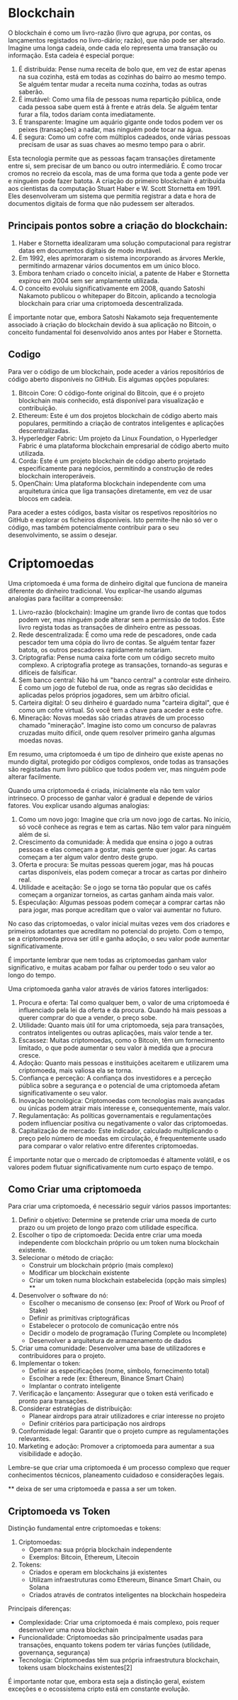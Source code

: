 # Blockchain

O blockchain é como um livro-razão (livro que agrupa, por contas, os lançamentos registados no livro-diário; razão), que não pode ser alterado. Imagine uma longa cadeia, onde cada elo representa uma transação ou informação. Esta cadeia é especial porque:

1. É distribuída: Pense numa receita de bolo que, em vez de estar apenas na sua cozinha, está em todas as cozinhas do bairro ao mesmo tempo. Se alguém tentar mudar a receita numa cozinha, todas as outras saberão.
2. É imutável: Como uma fila de pessoas numa repartição pública, onde cada pessoa sabe quem está à frente e atrás dela. Se alguém tentar furar a fila, todos dariam conta imediatamente.
3. É transparente: Imagine um aquário gigante onde todos podem ver os peixes (transações) a nadar, mas ninguém pode tocar na água.
4. É segura: Como um cofre com múltiplos cadeados, onde várias pessoas precisam de usar as suas chaves ao mesmo tempo para o abrir.

Esta tecnologia permite que as pessoas façam transações diretamente entre si, sem precisar de um banco ou outro intermediário. É como trocar cromos no recreio da escola, mas de uma forma que toda a gente pode ver e ninguém pode fazer batota.
A criação do primeiro blockchain é atribuída aos cientistas da computação Stuart Haber e W. Scott Stornetta em 1991. Eles desenvolveram um sistema que permitia registrar a data e hora de documentos digitais de forma que não pudessem ser alterados.

## Principais pontos sobre a criação do blockchain:

1. Haber e Stornetta idealizaram uma solução computacional para registrar datas em documentos digitais de modo imutável.
2. Em 1992, eles aprimoraram o sistema incorporando as árvores Merkle, permitindo armazenar vários documentos em um único bloco.
3. Embora tenham criado o conceito inicial, a patente de Haber e Stornetta expirou em 2004 sem ser amplamente utilizada.
4. O conceito evoluiu significativamente em 2008, quando Satoshi Nakamoto publicou o whitepaper do Bitcoin, aplicando a tecnologia blockchain para criar uma criptomoeda descentralizada.

É importante notar que, embora Satoshi Nakamoto seja frequentemente associado à criação do blockchain devido à sua aplicação no Bitcoin, o conceito fundamental foi desenvolvido anos antes por Haber e Stornetta.

## Codigo

Para ver o código de um blockchain, pode aceder a vários repositórios de código aberto disponíveis no GitHub. Eis algumas opções populares:

1. Bitcoin Core: O código-fonte original do Bitcoin, que é o projeto blockchain mais conhecido, está disponível para visualização e contribuição.
2. Ethereum: Este é um dos projetos blockchain de código aberto mais populares, permitindo a criação de contratos inteligentes e aplicações descentralizadas.
3. Hyperledger Fabric: Um projeto da Linux Foundation, o Hyperledger Fabric é uma plataforma blockchain empresarial de código aberto muito utilizada.
4. Corda: Este é um projeto blockchain de código aberto projetado especificamente para negócios, permitindo a construção de redes blockchain interoperáveis.
5. OpenChain: Uma plataforma blockchain independente com uma arquitetura única que liga transações diretamente, em vez de usar blocos em cadeia.

Para aceder a estes códigos, basta visitar os respetivos repositórios no GitHub e explorar os ficheiros disponíveis. Isto permite-lhe não só ver o código, mas também potencialmente contribuir para o seu desenvolvimento, se assim o desejar.

# Criptomoedas

Uma criptomoeda é uma forma de dinheiro digital que funciona de maneira diferente do dinheiro tradicional. Vou explicar-lhe usando algumas analogias para facilitar a compreensão:

1. Livro-razão (blockchain): Imagine um grande livro de contas que todos podem ver, mas ninguém pode alterar sem a permissão de todos. Este livro regista todas as transações de dinheiro entre as pessoas.
2. Rede descentralizada: É como uma rede de pescadores, onde cada pescador tem uma cópia do livro de contas. Se alguém tentar fazer batota, os outros pescadores rapidamente notariam.
3. Criptografia: Pense numa caixa forte com um código secreto muito complexo. A criptografia protege as transações, tornando-as seguras e difíceis de falsificar.
4. Sem banco central: Não há um "banco central" a controlar este dinheiro. É como um jogo de futebol de rua, onde as regras são decididas e aplicadas pelos próprios jogadores, sem um árbitro oficial.
5. Carteira digital: O seu dinheiro é guardado numa "carteira digital", que é como um cofre virtual. Só você tem a chave para aceder a este cofre.
6. Mineração: Novas moedas são criadas através de um processo chamado "mineração". Imagine isto como um concurso de palavras cruzadas muito difícil, onde quem resolver primeiro ganha algumas moedas novas.

Em resumo, uma criptomoeda é um tipo de dinheiro que existe apenas no mundo digital, protegido por códigos complexos, onde todas as transações são registadas num livro público que todos podem ver, mas ninguém pode alterar facilmente.

Quando uma criptomoeda é criada, inicialmente ela não tem valor intrínseco. O processo de ganhar valor é gradual e depende de vários fatores. Vou explicar usando algumas analogias:

1. Como um novo jogo:
   Imagine que cria um novo jogo de cartas. No início, só você conhece as regras e tem as cartas. Não tem valor para ninguém além de si.
2. Crescimento da comunidade:
   À medida que ensina o jogo a outras pessoas e elas começam a gostar, mais gente quer jogar. As cartas começam a ter algum valor dentro deste grupo.
3. Oferta e procura:
   Se muitas pessoas querem jogar, mas há poucas cartas disponíveis, elas podem começar a trocar as cartas por dinheiro real.
4. Utilidade e aceitação:
   Se o jogo se torna tão popular que os cafés começam a organizar torneios, as cartas ganham ainda mais valor.
5. Especulação:
   Algumas pessoas podem começar a comprar cartas não para jogar, mas porque acreditam que o valor vai aumentar no futuro.

No caso das criptomoedas, o valor inicial muitas vezes vem dos criadores e primeiros adotantes que acreditam no potencial do projeto. Com o tempo, se a criptomoeda prova ser útil e ganha adoção, o seu valor pode aumentar significativamente.

É importante lembrar que nem todas as criptomoedas ganham valor significativo, e muitas acabam por falhar ou perder todo o seu valor ao longo do tempo.

Uma criptomoeda ganha valor através de vários fatores interligados:

1. Procura e oferta: Tal como qualquer bem, o valor de uma criptomoeda é influenciado pela lei da oferta e da procura. Quando há mais pessoas a querer comprar do que a vender, o preço sobe.
2. Utilidade: Quanto mais útil for uma criptomoeda, seja para transações, contratos inteligentes ou outras aplicações, mais valor tende a ter.
3. Escassez: Muitas criptomoedas, como o Bitcoin, têm um fornecimento limitado, o que pode aumentar o seu valor à medida que a procura cresce.
4. Adoção: Quanto mais pessoas e instituições aceitarem e utilizarem uma criptomoeda, mais valiosa ela se torna.
5. Confiança e perceção: A confiança dos investidores e a perceção pública sobre a segurança e o potencial de uma criptomoeda afetam significativamente o seu valor.
6. Inovação tecnológica: Criptomoedas com tecnologias mais avançadas ou únicas podem atrair mais interesse e, consequentemente, mais valor.
7. Regulamentação: As políticas governamentais e regulamentações podem influenciar positiva ou negativamente o valor das criptomoedas.
8. Capitalização de mercado: Este indicador, calculado multiplicando o preço pelo número de moedas em circulação, é frequentemente usado para comparar o valor relativo entre diferentes criptomoedas.

É importante notar que o mercado de criptomoedas é altamente volátil, e os valores podem flutuar significativamente num curto espaço de tempo.

## Como Criar uma criptomoeda

Para criar uma criptomoeda, é necessário seguir vários passos importantes:

1. Definir o objetivo: Determine se pretende criar uma moeda de curto prazo ou um projeto de longo prazo com utilidade específica.
2. Escolher o tipo de criptomoeda: Decida entre criar uma moeda independente com blockchain próprio ou um token numa blockchain existente.
3. Selecionar o método de criação:
   - Construir um blockchain próprio (mais complexo)
   - Modificar um blockchain existente
   - Criar um token numa blockchain estabelecida (opção mais simples) **
4. Desenvolver o software do nó:
   - Escolher o mecanismo de consenso (ex: Proof of Work ou Proof of Stake)
   - Definir as primitivas criptográficas
   - Estabelecer o protocolo de comunicação entre nós
   - Decidir o modelo de programação (Turing Complete ou Incomplete)
   - Desenvolver a arquitetura de armazenamento de dados
5. Criar uma comunidade: Desenvolver uma base de utilizadores e contribuidores para o projeto.
6. Implementar o token:
   - Definir as especificações (nome, símbolo, fornecimento total)
   - Escolher a rede (ex: Ethereum, Binance Smart Chain)
   - Implantar o contrato inteligente
7. Verificação e lançamento: Assegurar que o token está verificado e pronto para transações.
8. Considerar estratégias de distribuição:
   - Planear airdrops para atrair utilizadores e criar interesse no projeto
   - Definir critérios para participação nos airdrops
9. Conformidade legal: Garantir que o projeto cumpre as regulamentações relevantes.
10. Marketing e adoção: Promover a criptomoeda para aumentar a sua visibilidade e adoção.

Lembre-se que criar uma criptomoeda é um processo complexo que requer conhecimentos técnicos, planeamento cuidadoso e considerações legais.

** deixa de ser uma criptomoeda e passa a ser um token.

## Criptomoeda vs Token

Distinção fundamental entre criptomoedas e tokens:

1. Criptomoedas:
   - Operam na sua própria blockchain independente
   - Exemplos: Bitcoin, Ethereum, Litecoin
2. Tokens:
   - Criados e operam em blockchains já existentes
   - Utilizam infraestruturas como Ethereum, Binance Smart Chain, ou Solana
   - Criados através de contratos inteligentes na blockchain hospedeira

Principais diferenças:

- Complexidade: Criar uma criptomoeda é mais complexo, pois requer desenvolver uma nova blockchain
- Funcionalidade: Criptomoedas são principalmente usadas para transações, enquanto tokens podem ter várias funções (utilidade, governança, segurança)
- Tecnologia: Criptomoedas têm sua própria infraestrutura blockchain, tokens usam blockchains existentes[2]

É importante notar que, embora esta seja a distinção geral, existem exceções e o ecossistema cripto está em constante evolução.